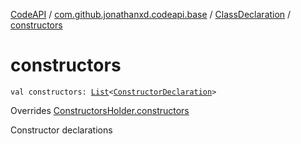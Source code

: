 [CodeAPI](../../index.md) / [com.github.jonathanxd.codeapi.base](../index.md) / [ClassDeclaration](index.md) / [constructors](.)

# constructors

`val constructors: `[`List`](https://kotlinlang.org/api/latest/jvm/stdlib/kotlin.collections/-list/index.html)`<`[`ConstructorDeclaration`](../-constructor-declaration/index.md)`>`

Overrides [ConstructorsHolder.constructors](../-constructors-holder/constructors.md)

Constructor declarations

